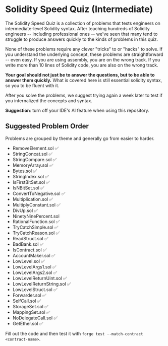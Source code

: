 # Solidity Speed Quiz (Intermediate)

The Solidity Speed Quiz is a collection of problems that tests engineers on intermediate-level Solidity syntax. After teaching hundreds of Solidity engineers -- including professional ones -- we've seen that many tend to struggle to produce answers quickly to the kinds of problems in this quiz.

None of these problems require any clever "tricks" to or "hacks" to solve. If you understand the underlying concept, these problems are straightforward -- even easy. If you are using assembly, you are on the wrong track. If you write more than 10 lines of Solidity code, you are also on the wrong track.

**Your goal should not just be to answer the questions, but to be able to answer them quickly.** What is covered here is still essential solidity syntax, so you to be fluent with it.

After you solve the problems, we suggest trying again a week later to test if you internalized the concepts and syntax.

**Suggestion**: turn off your IDE's AI feature when using this repository.

## Suggested Problem Order
Problems are grouped by theme and generally go from easier to harder.

- RemoveElement.sol ✅
- StringConcat.sol ✅
- StringCompare.sol ✅
- MemoryArray.sol ✅
- Bytes.sol ✅
- StringIndex.sol ✅
- IsFirstBitSet.sol ✅
- IsNBitSet.sol ✅
- ConvertToNegative.sol ✅
- Multiplication.sol ✅
- MultiplyConstant.sol ✅
- DivUp.sol ✅
- NinetyNinePercent.sol
- RationalFunction.sol ✅
- TryCatchSimple.sol ✅
- TryCatchReason.sol ✅
- ReadStruct.sol ✅
- BadBank.sol ✅
- IsContract.sol ✅
- AccountMaker.sol ✅
- LowLevel.sol ✅
- LowLevelArgs1.sol ✅
- LowLevelArgs2.sol ✅
- LowLevelReturnUint.sol ✅
- LowLevelReturnString.sol ✅
- LowLevelStruct.sol ✅
- Forwarder.sol  ✅
- SelfCall.sol ✅
- StorageSet.sol ✅
- MappingSet.sol ✅
- NoDelegateCall.sol ✅
- GetEther.sol ✅

Fill out the code and then test it with `forge test --match-contract <contract-name>`.
